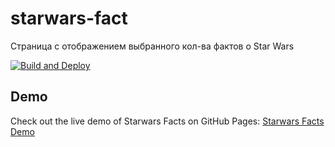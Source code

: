 # starwars-fact
Cтраница с отображением выбранного кол-ва фактов о Star Wars

[![Build and Deploy](https://github.com/LizardioWizardio/starwars-fact/actions/workflows/jekyll-gh-pages.yml/badge.svg)](https://github.com/LizardioWizardio/starwars-fact/actions/workflows/jekyll-gh-pages.yml)


## Demo

Check out the live demo of Starwars Facts on GitHub Pages: [Starwars Facts Demo](https://lizardiowizardio.github.io/starwars-facts/)
